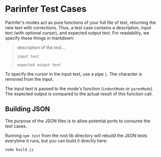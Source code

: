 # Parinfer Test Cases

Parinfer's modes act as pure functions of your full file of text, returning the
new text with corrections.  Thus, a test case contains a description, input
text (with optional cursor), and expected output text. For readability, we
specify these things in markdown:

> description of the test...
> 
> ```in
> input text
> ```
> 
> ```out
> expected output text
> ```

To specify the cursor in the input text, use a pipe `|`.  The character
is removed from the input.

The input text is passed to the mode's function (`indentMode` or `parenMode`).
The expected output is compared to the actual result of this function call.

## Building JSON

The purpose of the JSON files is to allow potential ports to consume
the test cases.

Running `npm test` from the root lib directory will rebuild the JSON tests
everytime it runs, but you can build it directly here:

```
node build.js
```
